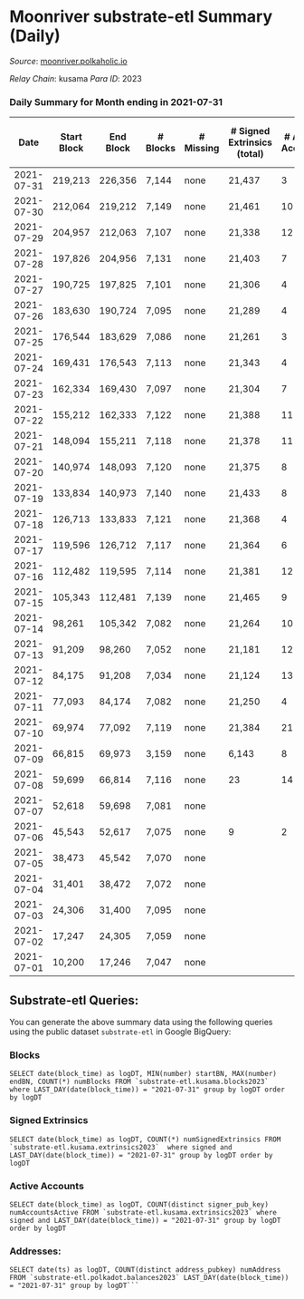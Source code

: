 # Moonriver substrate-etl Summary (Daily)

_Source_: [moonriver.polkaholic.io](https://moonriver.polkaholic.io)

*Relay Chain*: kusama
*Para ID*: 2023



### Daily Summary for Month ending in 2021-07-31


| Date | Start Block | End Block | # Blocks | # Missing | # Signed Extrinsics (total) | # Active Accounts | # Addresses with Balances | # Events | # Transfers | # XCM Transfers In | # XCM Transfers Out |
| ---- | ----------- | --------- | -------- | --------- | --------------------------- | ----------------- | ------------------------- | -------- | ----------- | ------------------ | ------------------- |
| 2021-07-31 | 219,213 | 226,356 | 7,144 | none  | 21,437 | 3 | 120 | 23,656 |   |   |   |
| 2021-07-30 | 212,064 | 219,212 | 7,149 | none  | 21,461 | 10 |  | 23,698 |   |   |   |
| 2021-07-29 | 204,957 | 212,063 | 7,107 | none  | 21,338 | 12 |  | 23,508 |   |   |   |
| 2021-07-28 | 197,826 | 204,956 | 7,131 | none  | 21,403 | 7 |  | 23,674 |   |   |   |
| 2021-07-27 | 190,725 | 197,825 | 7,101 | none  | 21,306 | 4 |  | 23,583 |   |   |   |
| 2021-07-26 | 183,630 | 190,724 | 7,095 | none  | 21,289 | 4 |  | 23,454 |   |   |   |
| 2021-07-25 | 176,544 | 183,629 | 7,086 | none  | 21,261 | 3 |  | 23,506 |   |   |   |
| 2021-07-24 | 169,431 | 176,543 | 7,113 | none  | 21,343 | 4 |  | 23,602 |   |   |   |
| 2021-07-23 | 162,334 | 169,430 | 7,097 | none  | 21,304 | 7 |  | 23,455 |   |   |   |
| 2021-07-22 | 155,212 | 162,333 | 7,122 | none  | 21,388 | 11 |  | 23,612 |   |   |   |
| 2021-07-21 | 148,094 | 155,211 | 7,118 | none  | 21,378 | 11 |  | 23,590 | 3 ($186,317) |   |   |
| 2021-07-20 | 140,974 | 148,093 | 7,120 | none  | 21,375 | 8 |  | 23,438 |   |   |   |
| 2021-07-19 | 133,834 | 140,973 | 7,140 | none  | 21,433 | 8 |  | 23,304 |   |   |   |
| 2021-07-18 | 126,713 | 133,833 | 7,121 | none  | 21,368 | 4 |  | 23,208 |   |   |   |
| 2021-07-17 | 119,596 | 126,712 | 7,117 | none  | 21,364 | 6 |  | 23,211 |   |   |   |
| 2021-07-16 | 112,482 | 119,595 | 7,114 | none  | 21,381 | 12 |  | 22,801 | 8 ($978,544) |   |   |
| 2021-07-15 | 105,343 | 112,481 | 7,139 | none  | 21,465 | 9 |  | 23,004 |   |   |   |
| 2021-07-14 | 98,261 | 105,342 | 7,082 | none  | 21,264 | 10 |  | 22,549 |   |   |   |
| 2021-07-13 | 91,209 | 98,260 | 7,052 | none  | 21,181 | 12 |  | 22,235 | 6 ($372,634) |   |   |
| 2021-07-12 | 84,175 | 91,208 | 7,034 | none  | 21,124 | 13 |  | 21,920 | 8 ($496,846) |   |   |
| 2021-07-11 | 77,093 | 84,174 | 7,082 | none  | 21,250 | 4 |  | 21,969 |   |   |   |
| 2021-07-10 | 69,974 | 77,092 | 7,119 | none  | 21,384 | 21 |  | 21,927 | 5 ($7,573.87) |   |   |
| 2021-07-09 | 66,815 | 69,973 | 3,159 | none  | 6,143 | 8 |  | 9,830 | 8 ($248,423) |   |   |
| 2021-07-08 | 59,699 | 66,814 | 7,116 | none  | 23 | 14 |  | 21,914 | 28 ($192,376) |   |   |
| 2021-07-07 | 52,618 | 59,698 | 7,081 | none  |  |  |  | 21,657 |   |   |   |
| 2021-07-06 | 45,543 | 52,617 | 7,075 | none  | 9 | 2 |  | 21,679 |   |   |   |
| 2021-07-05 | 38,473 | 45,542 | 7,070 | none  |  |  |  | 21,623 |   |   |   |
| 2021-07-04 | 31,401 | 38,472 | 7,072 | none  |  |  |  | 21,647 |   |   |   |
| 2021-07-03 | 24,306 | 31,400 | 7,095 | none  |  |  |  | 21,696 |   |   |   |
| 2021-07-02 | 17,247 | 24,305 | 7,059 | none  |  |  |  | 21,604 |   |   |   |
| 2021-07-01 | 10,200 | 17,246 | 7,047 | none  |  |  |  | 21,566 |   |   |   |

## Substrate-etl Queries:
You can generate the above summary data using the following queries using the public dataset `substrate-etl` in Google BigQuery:


### Blocks
```
SELECT date(block_time) as logDT, MIN(number) startBN, MAX(number) endBN, COUNT(*) numBlocks FROM `substrate-etl.kusama.blocks2023`  where LAST_DAY(date(block_time)) = "2021-07-31" group by logDT order by logDT
```


### Signed Extrinsics
```
SELECT date(block_time) as logDT, COUNT(*) numSignedExtrinsics FROM `substrate-etl.kusama.extrinsics2023`  where signed and LAST_DAY(date(block_time)) = "2021-07-31" group by logDT order by logDT
```


### Active Accounts
```
SELECT date(block_time) as logDT, COUNT(distinct signer_pub_key) numAccountsActive FROM `substrate-etl.kusama.extrinsics2023` where signed and LAST_DAY(date(block_time)) = "2021-07-31" group by logDT order by logDT
```


### Addresses:
```
SELECT date(ts) as logDT, COUNT(distinct address_pubkey) numAddress FROM `substrate-etl.polkadot.balances2023` LAST_DAY(date(block_time)) = "2021-07-31" group by logDT```


